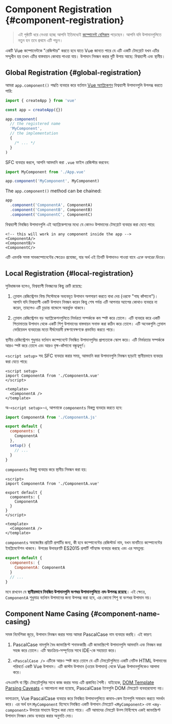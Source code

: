 # Component Registration {#component-registration}

> এই পৃষ্ঠাটি ধরে নেওয়া হচ্ছে আপনি ইতিমধ্যেই [কম্পোনেন্ট বেসিকস](/guide/essentials/component-basics) পড়েছেন। আপনি যদি উপাদানগুলিতে নতুন হন তবে প্রথমে এটি পড়ুন।

<VueSchoolLink href="https://vueschool.io/lessons/vue-3-global-vs-local-vue-components" title="বিনামূল্যে Vue.js কম্পোনেন্ট নিবন্ধন পাঠ"/>

একটি Vue কম্পোনেন্টকে "রেজিস্টার" করতে হবে যাতে Vue জানতে পারে যে এটি একটি টেমপ্লেটে যখন এটির সম্মুখীন হয় তখন এটির বাস্তবায়ন কোথায় পাওয়া যায়। উপাদান নিবন্ধন করার দুটি উপায় আছে: বিশ্বব্যাপী এবং স্থানীয়।

## Global Registration {#global-registration}

আমরা `app.component()` পদ্ধতি ব্যবহার করে বর্তমান [Vue অ্যাপ্লিকেশন](/guide/essentials/application) বিশ্বব্যাপী উপাদানগুলি উপলব্ধ করতে পারি:

```js
import { createApp } from 'vue'

const app = createApp({})

app.component(
  // the registered name
  'MyComponent',
  // the implementation
  {
    /* ... */
  }
)
```

SFC ব্যবহার করলে, আপনি আমদানি করা `.vue` ফাইল রেজিস্টার করবেন:

```js
import MyComponent from './App.vue'

app.component('MyComponent', MyComponent)
```

The `app.component()` method can be chained:

```js
app
  .component('ComponentA', ComponentA)
  .component('ComponentB', ComponentB)
  .component('ComponentC', ComponentC)
```

বিশ্বব্যাপী নিবন্ধিত উপাদানগুলি এই অ্যাপ্লিকেশনের মধ্যে যে কোনও উপাদানের টেমপ্লেটে ব্যবহার করা যেতে পারে:

```vue-html
<!-- this will work in any component inside the app -->
<ComponentA/>
<ComponentB/>
<ComponentC/>
```

এটি এমনকি সমস্ত সাবকম্পোনেন্টের ক্ষেত্রেও প্রযোজ্য, যার অর্থ এই তিনটি উপাদানও পাওয়া যাবে _একে অপরের ভিতর_।

## Local Registration {#local-registration}

সুবিধাজনক হলেও, বিশ্বব্যাপী নিবন্ধনের কিছু ত্রুটি রয়েছে:

1. গ্লোবাল রেজিস্ট্রেশন বিল্ড সিস্টেমকে অব্যবহৃত উপাদান অপসারণ করতে বাধা দেয় (ওরফে "গাছ কাঁপানো")। আপনি যদি বিশ্বব্যাপী একটি উপাদান নিবন্ধন করেন কিন্তু শেষ পর্যন্ত এটি আপনার অ্যাপের কোথাও ব্যবহার না করেন, তাহলেও এটি চূড়ান্ত বান্ডেলে অন্তর্ভুক্ত থাকবে।

2. গ্লোবাল রেজিস্ট্রেশন বড় অ্যাপ্লিকেশনগুলিতে নির্ভরতা সম্পর্ককে কম স্পষ্ট করে তোলে। এটি ব্যবহার করে একটি পিতামাতার উপাদান থেকে একটি শিশু উপাদানের বাস্তবায়ন সনাক্ত করা কঠিন করে তোলে। এটি অনেকগুলি গ্লোবাল ভেরিয়েবল ব্যবহারের মতো দীর্ঘমেয়াদী রক্ষণাবেক্ষণকে প্রভাবিত করতে পারে।

স্থানীয় রেজিস্ট্রেশন শুধুমাত্র বর্তমান কম্পোনেন্টে নিবন্ধিত উপাদানগুলির প্রাপ্যতাকে স্কোপ করে। এটি নির্ভরতার সম্পর্ককে আরও স্পষ্ট করে তোলে এবং আরও বৃক্ষ-কাঁপানো বন্ধুত্বপূর্ণ।

<div class="composition-api">

`<script setup>` সহ SFC ব্যবহার করার সময়, আমদানি করা উপাদানগুলি নিবন্ধন ছাড়াই স্থানীয়ভাবে ব্যবহার করা যেতে পারে:

```vue
<script setup>
import ComponentA from './ComponentA.vue'
</script>

<template>
  <ComponentA />
</template>
```

অ-`<script setup>`-এ, আপনাকে `components` বিকল্প ব্যবহার করতে হবে:

```js
import ComponentA from './ComponentA.js'

export default {
  components: {
    ComponentA
  },
  setup() {
    // ...
  }
}
```

</div>
<div class="options-api">

`components` বিকল্প ব্যবহার করে স্থানীয় নিবন্ধন করা হয়:

```vue
<script>
import ComponentA from './ComponentA.vue'

export default {
  components: {
    ComponentA
  }
}
</script>

<template>
  <ComponentA />
</template>
```

</div>

`components` অবজেক্টের প্রতিটি প্রপার্টির জন্য, কী হবে কম্পোনেন্টের রেজিস্টার্ড নাম, যখন মানটিতে কম্পোনেন্টের ইমপ্লিমেন্টেশন থাকবে। উপরের উদাহরণটি ES2015 প্রপার্টি শর্টহ্যান্ড ব্যবহার করছে এবং এর সমতুল্য:

```js
export default {
  components: {
    ComponentA: ComponentA
  }
  // ...
}
```

মনে রাখবেন যে **স্থানীয়ভাবে নিবন্ধিত উপাদানগুলি বংশধর উপাদানগুলিতে *না*ও উপলব্ধ রয়েছে**। এই ক্ষেত্রে, `ComponentA` শুধুমাত্র বর্তমান উপাদানের জন্য উপলব্ধ করা হবে, এর কোনো শিশু বা বংশধর উপাদান নয়।

## Component Name Casing {#component-name-casing}

সমস্ত নির্দেশিকা জুড়ে, উপাদান নিবন্ধন করার সময় আমরা PascalCase নাম ব্যবহার করছি। এই কারণ:

1. PascalCase নামগুলি বৈধ জাভাস্ক্রিপ্ট শনাক্তকারী৷ এটি জাভাস্ক্রিপ্টে উপাদানগুলি আমদানি এবং নিবন্ধন করা সহজ করে তোলে। এটি স্বয়ংক্রিয়-সম্পূর্ণতার সাথে IDE-কে সহায়তা করে।

2. `<PascalCase />` এটিকে আরও স্পষ্ট করে তোলে যে এটি টেমপ্লেটগুলিতে একটি নেটিভ HTML উপাদানের পরিবর্তে একটি Vue উপাদান। এটি কাস্টম উপাদান (ওয়েব উপাদান) থেকে Vue উপাদানগুলিকেও আলাদা করে।

এসএফসি বা স্ট্রিং টেমপ্লেটগুলির সাথে কাজ করার সময় এটি প্রস্তাবিত শৈলী। যাইহোক, [DOM Template Parsing Caveats](/guide/essentials/component-basics#dom-template-parsing-caveats) এ আলোচনা করা হয়েছে, PascalCase ট্যাগগুলি DOM টেমপ্লেটে ব্যবহারযোগ্য নয়।

ভাগ্যক্রমে, Vue PascalCase ব্যবহার করে নিবন্ধিত উপাদানগুলিতে কাবাব-কেস ট্যাগগুলি সমাধান করতে সমর্থন করে। এর অর্থ হল `MyComponent` হিসেবে নিবন্ধিত একটি উপাদান টেমপ্লেটে `<MyComponent>` এবং `<my-component>` উভয়ের মাধ্যমে উল্লেখ করা যেতে পারে। এটি আমাদের টেমপ্লেট উত্স নির্বিশেষে একই জাভাস্ক্রিপ্ট উপাদান নিবন্ধন কোড ব্যবহার করার অনুমতি দেয়।
